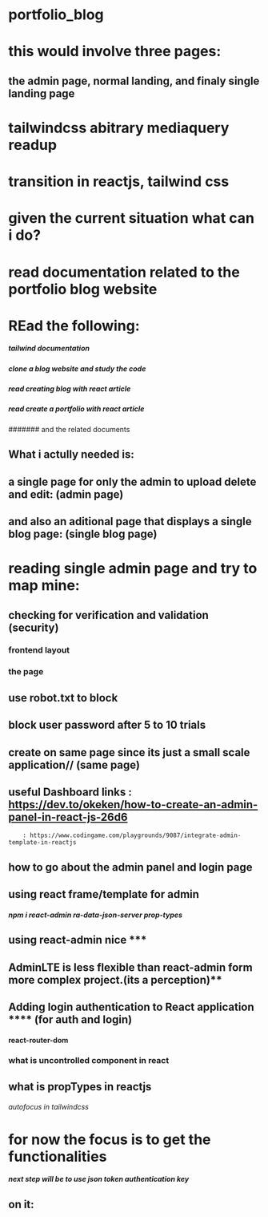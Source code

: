 # portfolio_blog

# this would involve three pages:

## the admin page, normal landing, and finaly single landing page

# tailwindcss abitrary mediaquery readup

# transition in reactjs, tailwind css

# given the current situation what can i do?
# read documentation related to the portfolio blog website
# REad the following:
##### tailwind documentation
##### clone a blog website and study the code
##### read creating blog with react article
##### read create a portfolio with react article
####### and the related documents

## What i actully needed is:
## a single page for only the admin to upload delete and edit: (admin page)
## and also an aditional page that displays a single blog page: (single blog page)
# reading single admin page and try to map mine:
## checking for verification and validation (security)
### frontend layout
### the page
## use robot.txt to block
## block user password after 5 to 10 trials
## create on same page since its just a small scale application// (same page)

## useful Dashboard links : https://dev.to/okeken/how-to-create-an-admin-panel-in-react-js-26d6
		: https://www.codingame.com/playgrounds/9087/integrate-admin-template-in-reactjs
		

## how to go about the admin panel and login page
## using react frame/template for admin  
##### npm i react-admin ra-data-json-server prop-types
## using react-admin nice ***
## AdminLTE is less flexible than react-admin form more complex project.(its a perception)**

## Adding login authentication to React application **** (for auth and login)
#### react-router-dom
### what is uncontrolled component in react
## what is propTypes in reactjs

###### autofocus in tailwindcss 

# for now the focus is to get the functionalities
##### next step will be to use json token authentication key
## on it: 

